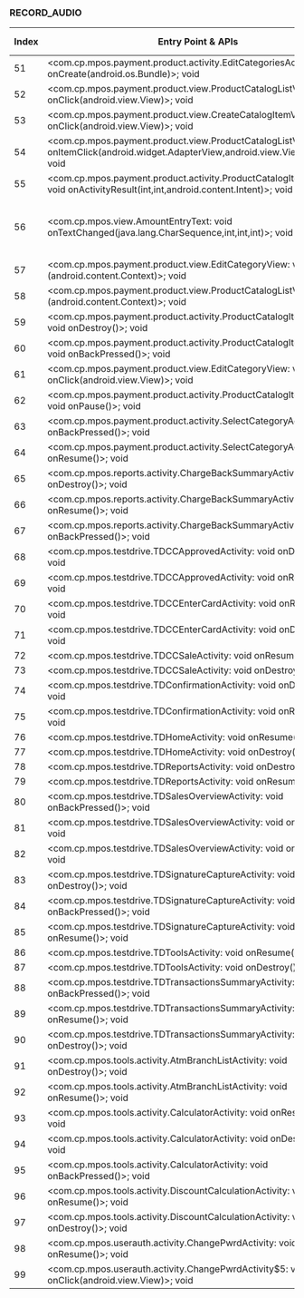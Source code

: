 ### RECORD_AUDIO
| Index | Entry Point & APIs | Screen shot | Resource id | Label |
| ------------- | ------------- | ------------- |-------------|-------------|
| 51 | <com.cp.mpos.payment.product.activity.EditCategoriesActivity: void onCreate(android.os.Bundle)>; void <init> | ![](D:\COSMOS\output\py\Play_win8\Finance\com.cp.mpos\com.cp.mpos.payment.product.activity.EditCategoriesActivity.png) |  | |
| 52 | <com.cp.mpos.payment.product.view.ProductCatalogListView: void onClick(android.view.View)>; void <init> | ![](D:\COSMOS\output\py\Play_win8\Finance\com.cp.mpos\com.cp.mpos.payment.product.activity.ProductCatalogItemActivity.png) |  | |
| 53 | <com.cp.mpos.payment.product.view.CreateCatalogItemView: void onClick(android.view.View)>; void <init> | ![](D:\COSMOS\output\py\Play_win8\Finance\com.cp.mpos\com.cp.mpos.payment.product.activity.ProductCatalogItemActivity.png) |  | |
| 54 | <com.cp.mpos.payment.product.view.ProductCatalogListView: void onItemClick(android.widget.AdapterView,android.view.View,int,long)>; void <init> | ![](D:\COSMOS\output\py\Play_win8\Finance\com.cp.mpos\com.cp.mpos.payment.product.activity.ProductCatalogItemActivity.png) |  | |
| 55 | <com.cp.mpos.payment.product.activity.ProductCatalogItemActivity: void onActivityResult(int,int,android.content.Intent)>; void <init> | ![](D:\COSMOS\output\py\Play_win8\Finance\com.cp.mpos\com.cp.mpos.payment.product.activity.ProductCatalogItemActivity.png) |  | |
| 56 | <com.cp.mpos.view.AmountEntryText: void onTextChanged(java.lang.CharSequence,int,int,int)>; void <init> | ![](D:\COSMOS\output\py\Play_win8\Finance\com.cp.mpos\com.cp.mpos.tools.activity.DiscountCalculationActivity.png) | {'2131558767': <sensitive_component.SensitiveComponent.SensitiveView object at 0x000001AB4A098898>, '2131558769': <sensitive_component.SensitiveComponent.SensitiveView object at 0x000001AB4A0989B0>} | |
| 57 | <com.cp.mpos.payment.product.view.EditCategoryView: void <init>(android.content.Context)>; void <init> | ![](D:\COSMOS\output\py\Play_win8\Finance\com.cp.mpos\com.cp.mpos.payment.product.activity.ProductCatalogItemActivity.png) |  | |
| 58 | <com.cp.mpos.payment.product.view.ProductCatalogListView: void <init>(android.content.Context)>; void <init> | ![](D:\COSMOS\output\py\Play_win8\Finance\com.cp.mpos\com.cp.mpos.payment.product.activity.ProductCatalogItemActivity.png) |  | |
| 59 | <com.cp.mpos.payment.product.activity.ProductCatalogItemActivity: void onDestroy()>; void <init> | ![](D:\COSMOS\output\py\Play_win8\Finance\com.cp.mpos\com.cp.mpos.payment.product.activity.ProductCatalogItemActivity.png) |  | |
| 60 | <com.cp.mpos.payment.product.activity.ProductCatalogItemActivity: void onBackPressed()>; void <init> | ![](D:\COSMOS\output\py\Play_win8\Finance\com.cp.mpos\com.cp.mpos.payment.product.activity.ProductCatalogItemActivity.png) |  | |
| 61 | <com.cp.mpos.payment.product.view.EditCategoryView: void onClick(android.view.View)>; void <init> | ![](D:\COSMOS\output\py\Play_win8\Finance\com.cp.mpos\com.cp.mpos.payment.product.activity.ProductCatalogItemActivity.png) |  | |
| 62 | <com.cp.mpos.payment.product.activity.ProductCatalogItemActivity: void onPause()>; void <init> | ![](D:\COSMOS\output\py\Play_win8\Finance\com.cp.mpos\com.cp.mpos.payment.product.activity.ProductCatalogItemActivity.png) |  | |
| 63 | <com.cp.mpos.payment.product.activity.SelectCategoryActivity: void onBackPressed()>; void <init> | ![](D:\COSMOS\output\py\Play_win8\Finance\com.cp.mpos\com.cp.mpos.payment.product.activity.SelectCategoryActivity.png) |  | |
| 64 | <com.cp.mpos.payment.product.activity.SelectCategoryActivity: void onResume()>; void <init> | ![](D:\COSMOS\output\py\Play_win8\Finance\com.cp.mpos\com.cp.mpos.payment.product.activity.SelectCategoryActivity.png) |  | |
| 65 | <com.cp.mpos.reports.activity.ChargeBackSummaryActivity: void onDestroy()>; void <init> | ![](D:\COSMOS\output\py\Play_win8\Finance\com.cp.mpos\com.cp.mpos.reports.activity.ChargeBackSummaryActivity.png) |  | |
| 66 | <com.cp.mpos.reports.activity.ChargeBackSummaryActivity: void onResume()>; void <init> | ![](D:\COSMOS\output\py\Play_win8\Finance\com.cp.mpos\com.cp.mpos.reports.activity.ChargeBackSummaryActivity.png) |  | |
| 67 | <com.cp.mpos.reports.activity.ChargeBackSummaryActivity: void onBackPressed()>; void <init> | ![](D:\COSMOS\output\py\Play_win8\Finance\com.cp.mpos\com.cp.mpos.reports.activity.ChargeBackSummaryActivity.png) |  | |
| 68 | <com.cp.mpos.testdrive.TDCCApprovedActivity: void onDestroy()>; void <init> | ![](D:\COSMOS\output\py\Play_win8\Finance\com.cp.mpos\com.cp.mpos.testdrive.TDCCApprovedActivity.png) |  | |
| 69 | <com.cp.mpos.testdrive.TDCCApprovedActivity: void onResume()>; void <init> | ![](D:\COSMOS\output\py\Play_win8\Finance\com.cp.mpos\com.cp.mpos.testdrive.TDCCApprovedActivity.png) |  | |
| 70 | <com.cp.mpos.testdrive.TDCCEnterCardActivity: void onResume()>; void <init> | ![](D:\COSMOS\output\py\Play_win8\Finance\com.cp.mpos\com.cp.mpos.testdrive.TDCCEnterCardActivity.png) |  | |
| 71 | <com.cp.mpos.testdrive.TDCCEnterCardActivity: void onDestroy()>; void <init> | ![](D:\COSMOS\output\py\Play_win8\Finance\com.cp.mpos\com.cp.mpos.testdrive.TDCCEnterCardActivity.png) |  | |
| 72 | <com.cp.mpos.testdrive.TDCCSaleActivity: void onResume()>; void <init> | ![](D:\COSMOS\output\py\Play_win8\Finance\com.cp.mpos\com.cp.mpos.testdrive.TDCCSaleActivity.png) |  | |
| 73 | <com.cp.mpos.testdrive.TDCCSaleActivity: void onDestroy()>; void <init> | ![](D:\COSMOS\output\py\Play_win8\Finance\com.cp.mpos\com.cp.mpos.testdrive.TDCCSaleActivity.png) |  | |
| 74 | <com.cp.mpos.testdrive.TDConfirmationActivity: void onDestroy()>; void <init> | ![](D:\COSMOS\output\py\Play_win8\Finance\com.cp.mpos\com.cp.mpos.testdrive.TDConfirmationActivity.png) |  | |
| 75 | <com.cp.mpos.testdrive.TDConfirmationActivity: void onResume()>; void <init> | ![](D:\COSMOS\output\py\Play_win8\Finance\com.cp.mpos\com.cp.mpos.testdrive.TDConfirmationActivity.png) |  | |
| 76 | <com.cp.mpos.testdrive.TDHomeActivity: void onResume()>; void <init> | ![](D:\COSMOS\output\py\Play_win8\Finance\com.cp.mpos\com.cp.mpos.testdrive.TDHomeActivity.png) |  | |
| 77 | <com.cp.mpos.testdrive.TDHomeActivity: void onDestroy()>; void <init> | ![](D:\COSMOS\output\py\Play_win8\Finance\com.cp.mpos\com.cp.mpos.testdrive.TDHomeActivity.png) |  | |
| 78 | <com.cp.mpos.testdrive.TDReportsActivity: void onDestroy()>; void <init> | ![](D:\COSMOS\output\py\Play_win8\Finance\com.cp.mpos\com.cp.mpos.testdrive.TDReportsActivity.png) |  | |
| 79 | <com.cp.mpos.testdrive.TDReportsActivity: void onResume()>; void <init> | ![](D:\COSMOS\output\py\Play_win8\Finance\com.cp.mpos\com.cp.mpos.testdrive.TDReportsActivity.png) |  | |
| 80 | <com.cp.mpos.testdrive.TDSalesOverviewActivity: void onBackPressed()>; void <init> | ![](D:\COSMOS\output\py\Play_win8\Finance\com.cp.mpos\com.cp.mpos.testdrive.TDSalesOverviewActivity.png) |  | |
| 81 | <com.cp.mpos.testdrive.TDSalesOverviewActivity: void onResume()>; void <init> | ![](D:\COSMOS\output\py\Play_win8\Finance\com.cp.mpos\com.cp.mpos.testdrive.TDSalesOverviewActivity.png) |  | |
| 82 | <com.cp.mpos.testdrive.TDSalesOverviewActivity: void onDestroy()>; void <init> | ![](D:\COSMOS\output\py\Play_win8\Finance\com.cp.mpos\com.cp.mpos.testdrive.TDSalesOverviewActivity.png) |  | |
| 83 | <com.cp.mpos.testdrive.TDSignatureCaptureActivity: void onDestroy()>; void <init> | ![](D:\COSMOS\output\py\Play_win8\Finance\com.cp.mpos\com.cp.mpos.testdrive.TDSignatureCaptureActivity.png) |  | |
| 84 | <com.cp.mpos.testdrive.TDSignatureCaptureActivity: void onBackPressed()>; void <init> | ![](D:\COSMOS\output\py\Play_win8\Finance\com.cp.mpos\com.cp.mpos.testdrive.TDSignatureCaptureActivity.png) |  | |
| 85 | <com.cp.mpos.testdrive.TDSignatureCaptureActivity: void onResume()>; void <init> | ![](D:\COSMOS\output\py\Play_win8\Finance\com.cp.mpos\com.cp.mpos.testdrive.TDSignatureCaptureActivity.png) |  | |
| 86 | <com.cp.mpos.testdrive.TDToolsActivity: void onResume()>; void <init> | ![](D:\COSMOS\output\py\Play_win8\Finance\com.cp.mpos\com.cp.mpos.testdrive.TDToolsActivity.png) |  | |
| 87 | <com.cp.mpos.testdrive.TDToolsActivity: void onDestroy()>; void <init> | ![](D:\COSMOS\output\py\Play_win8\Finance\com.cp.mpos\com.cp.mpos.testdrive.TDToolsActivity.png) |  | |
| 88 | <com.cp.mpos.testdrive.TDTransactionsSummaryActivity: void onBackPressed()>; void <init> | ![](D:\COSMOS\output\py\Play_win8\Finance\com.cp.mpos\com.cp.mpos.testdrive.TDTransactionsSummaryActivity.png) |  | |
| 89 | <com.cp.mpos.testdrive.TDTransactionsSummaryActivity: void onResume()>; void <init> | ![](D:\COSMOS\output\py\Play_win8\Finance\com.cp.mpos\com.cp.mpos.testdrive.TDTransactionsSummaryActivity.png) |  | |
| 90 | <com.cp.mpos.testdrive.TDTransactionsSummaryActivity: void onDestroy()>; void <init> | ![](D:\COSMOS\output\py\Play_win8\Finance\com.cp.mpos\com.cp.mpos.testdrive.TDTransactionsSummaryActivity.png) |  | |
| 91 | <com.cp.mpos.tools.activity.AtmBranchListActivity: void onDestroy()>; void <init> | ![](D:\COSMOS\output\py\Play_win8\Finance\com.cp.mpos\com.cp.mpos.tools.activity.AtmBranchListActivity.png) |  | |
| 92 | <com.cp.mpos.tools.activity.AtmBranchListActivity: void onResume()>; void <init> | ![](D:\COSMOS\output\py\Play_win8\Finance\com.cp.mpos\com.cp.mpos.tools.activity.AtmBranchListActivity.png) |  | |
| 93 | <com.cp.mpos.tools.activity.CalculatorActivity: void onResume()>; void <init> | ![](D:\COSMOS\output\py\Play_win8\Finance\com.cp.mpos\com.cp.mpos.tools.activity.CalculatorActivity.png) |  | |
| 94 | <com.cp.mpos.tools.activity.CalculatorActivity: void onDestroy()>; void <init> | ![](D:\COSMOS\output\py\Play_win8\Finance\com.cp.mpos\com.cp.mpos.tools.activity.CalculatorActivity.png) |  | |
| 95 | <com.cp.mpos.tools.activity.CalculatorActivity: void onBackPressed()>; void <init> | ![](D:\COSMOS\output\py\Play_win8\Finance\com.cp.mpos\com.cp.mpos.tools.activity.CalculatorActivity.png) |  | |
| 96 | <com.cp.mpos.tools.activity.DiscountCalculationActivity: void onResume()>; void <init> | ![](D:\COSMOS\output\py\Play_win8\Finance\com.cp.mpos\com.cp.mpos.tools.activity.DiscountCalculationActivity.png) |  | |
| 97 | <com.cp.mpos.tools.activity.DiscountCalculationActivity: void onDestroy()>; void <init> | ![](D:\COSMOS\output\py\Play_win8\Finance\com.cp.mpos\com.cp.mpos.tools.activity.DiscountCalculationActivity.png) |  | |
| 98 | <com.cp.mpos.userauth.activity.ChangePwrdActivity: void onResume()>; void <init> | ![](D:\COSMOS\output\py\Play_win8\Finance\com.cp.mpos\com.cp.mpos.userauth.activity.ChangePwrdActivity.png) |  | |
| 99 | <com.cp.mpos.userauth.activity.ChangePwrdActivity$5: void onClick(android.view.View)>; void <init> | ![](D:\COSMOS\output\py\Play_win8\Finance\com.cp.mpos\com.cp.mpos.userauth.activity.ChangePwrdActivity.png) |  | |
